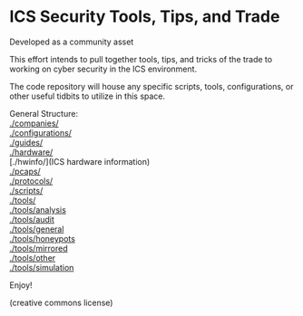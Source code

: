 # ICS Security Tools, Tips, and Trade

Developed as a community asset

This effort intends to pull together tools, tips, and tricks of the trade to working on cyber security in the ICS environment.

The code repository will house any specific scripts, tools, configurations, or other useful tidbits to utilize in this space.

General Structure:  
[./companies/](companies)  
[./configurations/](configurations)  
[./guides/](guides)  
[./hardware/](hardware)  
[./hwinfo/](ICS hardware information)  
[./pcaps/](pcaps)  
[./protocols/](protocols)  
[./scripts/](scripts)  
[./tools/](tools)  
  [./tools/analysis](tools/analysis)  
  [./tools/audit](tools/audit)  
  [./tools/general](tools/general)  
  [./tools/honeypots](tools/honeypots)  
  [./tools/mirrored](tools/mirrored)  
  [./tools/other](tools/other)  
  [./tools/simulation](tools/simulation)  

Enjoy!

(creative commons license)
